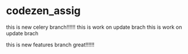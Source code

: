 # codezen_assig
this is new celery branch!!!!!!
this is work on update brach
this is work on update brach 

this is new features branch great!!!!!!
